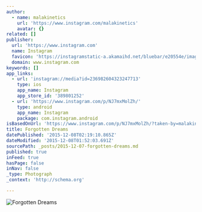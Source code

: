 ```yaml
---
author:
  - name: malakinetics
    url: 'https://www.instagram.com/malakinetics'
    avatar: {}
related: []
publisher:
  url: 'https://www.instagram.com'
  name: Instagram
  favicon: 'https://instagramstatic-a.akamaihd.net/bluebar/e20554e/images/ico/favicon.ico'
  domain: www.instagram.com
keywords: []
app_links:
  - url: 'instagram://media?id=236982604323247713'
    type: ios
    app_name: Instagram
    app_store_id: '389801252'
  - url: 'https://www.instagram.com/p/NJ7mxMolZh/'
    type: android
    app_name: Instagram
    package: com.instagram.android
isBasedOnUrl: 'https://www.instagram.com/p/NJ7mxMolZh/?taken-by=malakinetics'
title: Forgotten Dreams
datePublished: '2015-12-08T02:19:10.865Z'
dateModified: '2015-12-08T01:52:03.691Z'
sourcePath: _posts/2015-12-07-forgotten-dreams.md
published: true
inFeed: true
hasPage: false
inNav: false
_type: Photograph
_context: 'http://schema.org'

---
```

![Forgotten Dreams](https://scontent.cdninstagram.com/hphotos-xfa1/t51.2885-15/e15/11176085_1583723915232297_1967084085_n.jpg)